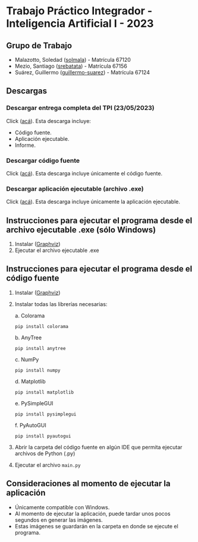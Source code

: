 # Trabajo Práctico Integrador - Inteligencia Artificial I - 2023

## Grupo de Trabajo

* Malazotto, Soledad ([solmala](https://github.com/solmala)) - Matrícula 67120
* Mezio, Santiago ([srebatata](https://github.com/srebatata)) - Matrícula 67156
* Suárez, Guillermo ([guillermo-suarez](https://github.com/guillermo-suarez)) - Matrícula 67124

## Descargas

### Descargar entrega completa del TPI (23/05/2023)

Click ([acá](https://drive.google.com/file/d/1y0sKuzOtZ8w2lU60M80xcDgHhbcUmF8I/view?usp=sharing)). Esta descarga incluye:

* Código fuente.
* Aplicación ejecutable.
* Informe.

### Descargar código fuente

Click ([acá](https://drive.google.com/file/d/1pz3OBVpNXJoIRlKfryQHqhMHomGo0h-H/view?usp=sharing)). Esta descarga incluye únicamente el código fuente.

### Descargar aplicación ejecutable (archivo .exe)

Click ([acá](https://drive.google.com/file/d/1GHNTkgfKwcXegVVWa_bp6QIOmcw4eJnu/view?usp=sharing)). Esta descarga incluye únicamente la aplicación ejecutable.

## Instrucciones para ejecutar el programa desde el archivo ejecutable .exe (sólo Windows)

1. Instalar ([Graphviz](https://graphviz.org/download/#windows))
2. Ejecutar el archivo ejecutable .exe

## Instrucciones para ejecutar el programa desde el código fuente

1. Instalar ([Graphviz](https://graphviz.org/download/#windows))
2. Instalar todas las librerías necesarias:

    a. Colorama

    ```text
    pip install colorama
    ```

    b. AnyTree

    ```text
    pip install anytree
    ```

    c. NumPy

    ```text
    pip install numpy
    ```

    d. Matplotlib

    ```text
    pip install matplotlib
    ```

    e. PySimpleGUI

    ```text
    pip install pysimplegui
    ```

    f. PyAutoGUI

    ```text
    pip install pyautogui
    ```

3. Abrir la carpeta del código fuente en algún IDE que permita ejecutar archivos de Python (.py)
4. Ejecutar el archivo `main.py`

## Consideraciones al momento de ejecutar la aplicación

* Únicamente compatible con Windows.
* Al momento de ejecutar la aplicación, puede tardar unos pocos segundos en generar las imágenes.
* Estas imágenes se guardarán en la carpeta en donde se ejecute el programa.
